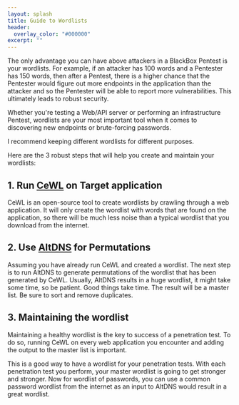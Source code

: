 ```yaml
---
layout: splash
title: Guide to Wordlists
header:
  overlay_color: "#000000"
excerpt: ""
---
```


The only advantage you can have above attackers in a BlackBox Pentest is your wordlists. For example, if an attacker has 100 words and a Pentester has 150 words, then after a Pentest, there is a higher chance that the Pentester would figure out more endpoints in the application than the attacker and so the Pentester will be able to report more vulnerabilities. This ultimately leads to robust security.

Whether you're testing a Web/API server or performing an infrastructure Pentest, wordlists are your most important tool when it comes to discovering new endpoints or brute-forcing passwords.

I recommend keeping different wordlists for different purposes.

Here are the 3 robust steps that will help you create and maintain your wordlists:

## 1. Run [CeWL](https://github.com/digininja/CeWL.git) on Target application
CeWL is an open-source tool to create wordlists by crawling through a web application. It will only create the wordlist with words that are found on the application, so there will be much less noise than a typical wordlist that you download from the internet.

## 2. Use [AltDNS](https://github.com/infosec-au/altdns.git) for Permutations
Assuming you have already run CeWL and created a wordlist. The next step is to run AltDNS to generate permutations of the wordlist that has been generated by CeWL. Usually, AltDNS results in a huge wordlist, it might take some time, so be patient. Good things take time. The result will be a master list. Be sure to sort and remove duplicates.

## 3. Maintaining the wordlist
Maintaining a healthy wordlist is the key to success of a penetration test. To do so, running CeWL on every web application you encounter and adding the output to the master list is important.


This is a good way to have a wordlist for your penetration tests. With each penetration test you perform, your master wordlist is going to get stronger and stronger. Now for wordlist of passwords, you can use a common password wordlist from the internet as an input to AltDNS would result in a great wordlist.
